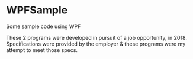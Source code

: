 # WPFSample
Some sample code using WPF

These 2 programs were developed in pursuit of a job opportunity, in 2018. Specifications were provided by the employer & these programs were my attempt to meet those specs.
